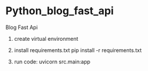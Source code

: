 # Python_blog_fast_api

Blog Fast Api

1) create virtual environment

2) install requirements.txt
   pip install -r requirements.txt

3) run code:
   uvicorn src.main:app 